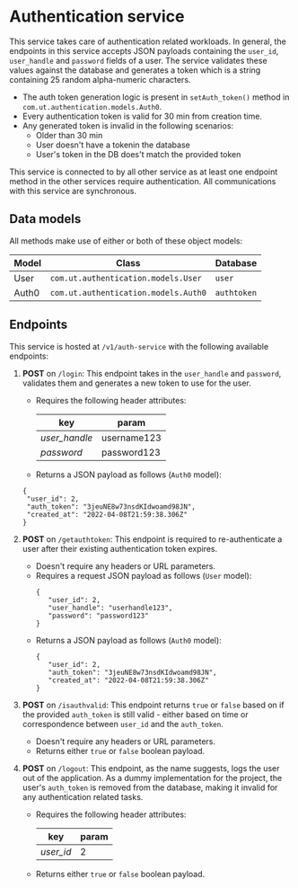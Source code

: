 # Authentication service

This service takes care of authentication related workloads. In general, the endpoints in this service accepts JSON payloads containing the `user_id`, `user_handle` and `password` fields of a user. The service validates these values against the database and generates a token which is a string containing 25 random alpha-numeric characters.

- The auth token generation logic is present in `setAuth_token()` method in `com.ut.authentication.models.Auth0`.
- Every authentication token is valid for 30 min from creation time.
- Any generated token is invalid in the following scenarios:
  - Older than 30 min
  - User doesn't have a tokenin the database
  - User's token in the DB does't match the provided token

This service is connected to by all other service as at least one endpoint method in the other services require authentication. All communications with this service are synchronous.

## Data models

All methods make use of either or both of these object models:

| Model | Class                                | Database    |
| ----- | ------------------------------------ | ----------- |
| User  | `com.ut.authentication.models.User`  | `user`      |
| Auth0 | `com.ut.authentication.models.Auth0` | `authtoken` |

## Endpoints

This service is hosted at `/v1/auth-service` with the following available endpoints:

1. **POST** on `/login`: This endpoint takes in the `user_handle` and `password`, validates them and generates a new token to use for the user.

   - Requires the following header attributes:

     | key           | param       |
     | ------------- | ----------- |
     | _user_handle_ | username123 |
     | _password_    | password123 |

   - Returns a JSON payload as follows (`Auth0` model):

   ```
   {
   	"user_id": 2,
   	"auth_token": "3jeuNE8w73nsdKIdwoamd98JN",
   	"created_at": "2022-04-08T21:59:38.306Z"
   }
   ```

2. **POST** on `/getauthtoken`: This endpoint is required to re-authenticate a user after their existing authentication token expires.
   - Doesn't require any headers or URL parameters.
   - Requires a request JSON payload as follows (`User` model):
     ```
     {
     	"user_id": 2,
     	"user_handle": "userhandle123",
     	"password": "password123"
     }
     ```
   - Returns a JSON payload as follows (`Auth0` model):
     ```
     {
     	"user_id": 2,
     	"auth_token": "3jeuNE8w73nsdKIdwoamd98JN",
     	"created_at": "2022-04-08T21:59:38.306Z"
     }
     ```
3. **POST** on `/isauthvalid`: This endpoint returns `true` or `false` based on if the provided `auth_token` is still valid - either based on time or correspondence between `user_id` and the `auth_token`.
   - Doesn't require any headers or URL parameters.
   - Returns either `true` or `false` boolean payload.
4. **POST** on `/logout`: This endpoint, as the name suggests, logs the user out of the application. As a dummy implementation for the project, the user's `auth_token` is removed from the database, making it invalid for any authentication related tasks.

   - Requires the following header attributes:

     | key       | param |
     | --------- | ----- |
     | _user_id_ | 2     |

   - Returns either `true` or `false` boolean payload.

